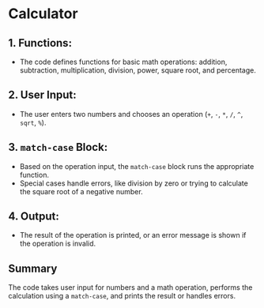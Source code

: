 # Calculator

## 1. **Functions**: 
   - The code defines functions for basic math operations: addition, subtraction, multiplication, division, power, square root, and percentage.
   
## 2. **User Input**: 
   - The user enters two numbers and chooses an operation (`+`, `-`, `*`, `/`, `^`, `sqrt`, `%`).

## 3. **`match-case` Block**: 
   - Based on the operation input, the `match-case` block runs the appropriate function.
   - Special cases handle errors, like division by zero or trying to calculate the square root of a negative number.

## 4. **Output**: 
   - The result of the operation is printed, or an error message is shown if the operation is invalid.

## Summary
The code takes user input for numbers and a math operation, performs the calculation using a `match-case`, and prints the result or handles errors.